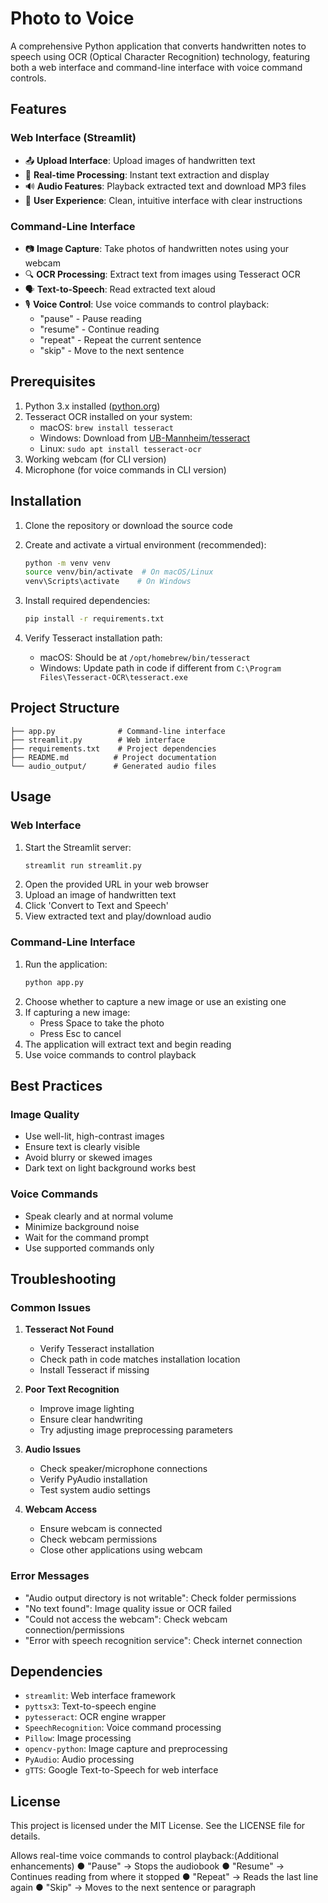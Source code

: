 # Photo to Voice

A comprehensive Python application that converts handwritten notes to speech using OCR (Optical Character Recognition) technology, featuring both a web interface and command-line interface with voice command controls.

## Features

### Web Interface (Streamlit)
- 📤 **Upload Interface**: Upload images of handwritten text
- 🔄 **Real-time Processing**: Instant text extraction and display
- 🔊 **Audio Features**: Playback extracted text and download MP3 files
- 👥 **User Experience**: Clean, intuitive interface with clear instructions

### Command-Line Interface
- 📷 **Image Capture**: Take photos of handwritten notes using your webcam
- 🔍 **OCR Processing**: Extract text from images using Tesseract OCR
- 🗣️ **Text-to-Speech**: Read extracted text aloud
- 🎙️ **Voice Control**: Use voice commands to control playback:
  - "pause" - Pause reading
  - "resume" - Continue reading
  - "repeat" - Repeat the current sentence
  - "skip" - Move to the next sentence

## Prerequisites

1. Python 3.x installed ([python.org](https://www.python.org/downloads/))
2. Tesseract OCR installed on your system:
   - macOS: `brew install tesseract`
   - Windows: Download from [UB-Mannheim/tesseract](https://github.com/UB-Mannheim/tesseract/wiki)
   - Linux: `sudo apt install tesseract-ocr`
3. Working webcam (for CLI version)
4. Microphone (for voice commands in CLI version)

## Installation

1. Clone the repository or download the source code

2. Create and activate a virtual environment (recommended):
   ```bash
   python -m venv venv
   source venv/bin/activate  # On macOS/Linux
   venv\Scripts\activate    # On Windows
   ```

3. Install required dependencies:
   ```bash
   pip install -r requirements.txt
   ```

4. Verify Tesseract installation path:
   - macOS: Should be at `/opt/homebrew/bin/tesseract`
   - Windows: Update path in code if different from `C:\Program Files\Tesseract-OCR\tesseract.exe`

## Project Structure

```
├── app.py              # Command-line interface
├── streamlit.py        # Web interface
├── requirements.txt    # Project dependencies
├── README.md          # Project documentation
└── audio_output/      # Generated audio files
```

## Usage

### Web Interface
1. Start the Streamlit server:
   ```bash
   streamlit run streamlit.py
   ```
2. Open the provided URL in your web browser
3. Upload an image of handwritten text
4. Click 'Convert to Text and Speech'
5. View extracted text and play/download audio

### Command-Line Interface
1. Run the application:
   ```bash
   python app.py
   ```
2. Choose whether to capture a new image or use an existing one
3. If capturing a new image:
   - Press Space to take the photo
   - Press Esc to cancel
4. The application will extract text and begin reading
5. Use voice commands to control playback

## Best Practices

### Image Quality
- Use well-lit, high-contrast images
- Ensure text is clearly visible
- Avoid blurry or skewed images
- Dark text on light background works best

### Voice Commands
- Speak clearly and at normal volume
- Minimize background noise
- Wait for the command prompt
- Use supported commands only

## Troubleshooting

### Common Issues

1. **Tesseract Not Found**
   - Verify Tesseract installation
   - Check path in code matches installation location
   - Install Tesseract if missing

2. **Poor Text Recognition**
   - Improve image lighting
   - Ensure clear handwriting
   - Try adjusting image preprocessing parameters

3. **Audio Issues**
   - Check speaker/microphone connections
   - Verify PyAudio installation
   - Test system audio settings

4. **Webcam Access**
   - Ensure webcam is connected
   - Check webcam permissions
   - Close other applications using webcam

### Error Messages
- "Audio output directory is not writable": Check folder permissions
- "No text found": Image quality issue or OCR failed
- "Could not access the webcam": Check webcam connection/permissions
- "Error with speech recognition service": Check internet connection

## Dependencies

- `streamlit`: Web interface framework
- `pyttsx3`: Text-to-speech engine
- `pytesseract`: OCR engine wrapper
- `SpeechRecognition`: Voice command processing
- `Pillow`: Image processing
- `opencv-python`: Image capture and preprocessing
- `PyAudio`: Audio processing
- `gTTS`: Google Text-to-Speech for web interface

## License

This project is licensed under the MIT License. See the LICENSE file for details.


Allows real-time voice commands to control playback:(Additional enhancements)
● "Pause" → Stops the audiobook
● "Resume" → Continues reading from where it stopped
● "Repeat" → Reads the last line again
● "Skip" → Moves to the next sentence or paragraph
